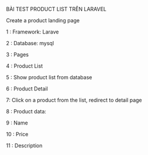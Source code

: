 BÀI TEST PRODUCT LIST TRÊN LARAVEL

Create a product landing page

1 : Framework: Larave

2 : Database: mysql

3 : Pages

4 : Product List

5 : Show product list from database

6 : Product Detail

7: Click on a product from the list, redirect to detail page

8 : Product data:

9 : Name

10 : Price

11 : Description
